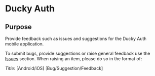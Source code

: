 # Ducky Auth
## Purpose
Provide feedback such as issues and suggestions for the Ducky Auth mobile application. 

To submit bugs, provide suggestions or raise general feedback use the [Issues](https://github.com/Snowyden/ducky-auth-feedback/issues) section.
When raising an item, please do so in the format of:

*Title*: [Android/iOS] [Bug/Suggestion/Feedback] <Title>
<br/>
*Description*: \<Brief outline\>

Also please select an applicable label
- If raising a *bug*, please use the _bug_ label
- If raising a *suggestion*, please use the _enhancement_ label



